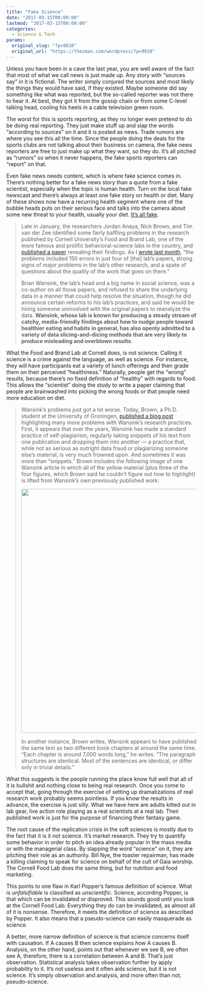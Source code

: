 ```yaml
---
title: "Fake Science"
date: "2017-03-15T00:00:00"
lastmod: "2017-03-15T00:00:00"
categories:
  - Science & Tech
params:
  original_slug: "?p=9838"
  original_url: "https://thezman.com/wordpress/?p=9838"
---
```


Unless you have been in a cave the last year, you are well aware of the
fact that most of what we call news is just made up. Any story with
“sources say” in it is fictional. The writer simply conjured the sources
and most likely the things they would have said, if they existed. Maybe
someone did say something like what was reported, but the so-called
reporter was not there to hear it. At best, they got it from the gossip
chain or from some C-level talking head, cooling his heels in a cable
television green room.

The worst for this is sports reporting, as they no longer even pretend
to do be doing real reporting. They just make stuff up and slap the
words “according to sources” on it and it is posted as news. Trade
rumors are where you see this all the time. Since the people doing the
deals for the sports clubs are not talking about their business on
camera, the fake news reporters are free to just make up what they want,
so they do. It’s all pitched as “rumors” so when it never happens, the
fake sports reporters can “report” on that.

Even fake news needs content, which is where fake science comes in.
There’s nothing better for a fake news story than a quote from a fake
scientist, especially when the topic is human health. Turn on the local
fake newscast and there’s always at least one fake story on health or
diet. Many of these shows now have a recurring health segment where one
of the bubble heads puts on their serious face and talks into the camera
about some new threat to your health, usually your diet. <a
href="http://nymag.com/scienceofus/2017/03/cornell-food-brand-lab-problems.html"
target="_blank">It’s all fake</a>.

> Late in January, the researchers Jordan Anaya, Nick Brown, and Tim van
> der Zee identified some fairly baffling problems in the research
> published by Cornell University’s Food and Brand Lab, one of the more
> famous and prolific behavioral-science labs in the country, and
> <a href="https://peerj.com/preprints/2748/" target="_blank">published a
> paper</a> revealing their findings. As I <a
> href="http://nymag.com/scienceofus/2017/02/cornells-food-and-brand-lab-has-a-major-problem.html"
> target="_blank">wrote last month</a>, “the problems included 150
> errors in just four of \[the\] lab’s papers, strong signs of major
> problems in the lab’s other research, and a spate of questions about
> the quality of the work that goes on there.”
>
> Brian Wansink, the lab’s head and a big name in social science, was a
> co-author on all those papers, and refused to share the underlying
> data in a manner that could help resolve the situation, though he did
> announce certain reforms to his lab’s practices, and said he would be
> hiring someone uninvolved with the original papers to reanalyze the
> data. **Wansink, whose lab is known for producing a steady stream of
> catchy, media-friendly findings about how to nudge people toward
> healthier eating and habits in general, has also openly admitted to a
> variety of data slicing-and-dicing methods that are very likely to
> produce misleading and overblown results**.

What the Food and Brand Lab at Cornell does, is not science. Calling it
science is a crime against the language, as well as science. For
instance, they will have participants eat a variety of lunch offerings
and then grade them on their perceived “healthiness.” Naturally,
people get the “wrong” results, because there’s no fixed definition of
“healthy” with regards to food. This allows the “scientist” doing the
study to write a paper claiming that people are brainwashed into picking
the wrong foods or that people need more education on diet.

> Wansink’s problems just got a lot worse. Today, Brown, a Ph.D. student
> at the University of Groningen, <a
> href="http://steamtraen.blogspot.co.uk/2017/03/some-instances-of-apparent-duplicate.html"
> target="_blank">published a blog post</a> highlighting many more
> problems with Wansink’s research practices. First, it appears that
> over the years, Wansink has made a standard practice of
> self-plagiarism, regularly taking snippets of his text from one
> publication and dropping them into another — a practice that, while
> not as serious as outright data fraud or plagiarizing someone else’s
> material, is very much frowned upon. And sometimes it was more than
> “snippets.” Brown includes the following image of one Wansink article
> in which all of the yellow material (plus three of the four figures,
> which Brown said he couldn’t figure out how to highlight) is lifted
> from Wansink’s own previously published work:
>
> <img
> src="http://pixel.nymag.com/imgs/daily/science/2017/03/02/02-change-choice-chart.nocrop.w710.h2147483647.jpg"
> class="alignnone size-full" decoding="async" width="650" height="644" />
>
> In another instance, Brown writes, Wansink appears to have published
> the same text as two different book chapters at around the same time.
> “Each chapter is around 7,000 words long,” he writes. “The paragraph
> structures are identical. Most of the sentences are identical, or
> differ only in trivial details.”

What this suggests is the people running the place know full well that
all of it is bullshit and nothing close to being real research. Once you
come to accept that, going through the exercise of setting up
dramatizations of real research work probably seems pointless. If you
know the results in advance, the exercise is just silly. What we have
here are adults kitted out in lab gear, live action role playing as a
real scientists at a real lab. Their published work is just for the
purpose of financing their fantasy game.

The root cause of the replication crisis in the soft sciences is mostly
due to the fact that it is it not science. It’s market research. They
try to quantify some behavior in order to pitch an idea already popular
in the mass media or with the managerial class. By slapping the word
“science” on it, they are pitching their role as an authority. Bill Nye,
the toaster repairman, has made a killing claiming to speak for science
on behalf of the cult of Gaia worship. The Cornell Food Lab does the
same thing, but for nutrition and food marketing.

This points to one flaw in Karl Popper’s famous definition of
science. What is *unfalsifiable* is classified as *unscientific*.
Science, according Popper, is that which can be invalidated or
disproved. This sounds good until you look at the Cornell Food Lab.
Everything they do can be invalidated, as almost all of it is nonsense.
Therefore, it meets the definition of science as described by Popper. It
also means that a pseudo-science can easily masquerade as science.

A better, more narrow definition of science is that science concerns
itself with causation. If A causes B then science explains *how* A
causes B. Analysis, on the other hand, points out that whenever we see
B, we often see A, therefore, there is a correlation between A and B.
That’s just observation. Statistical analysis takes observation further
by apply probability to it. It’s not useless and it often aids science,
but it is not science. It’s simply observation and analysis, and more
often than not, pseudo-science.
